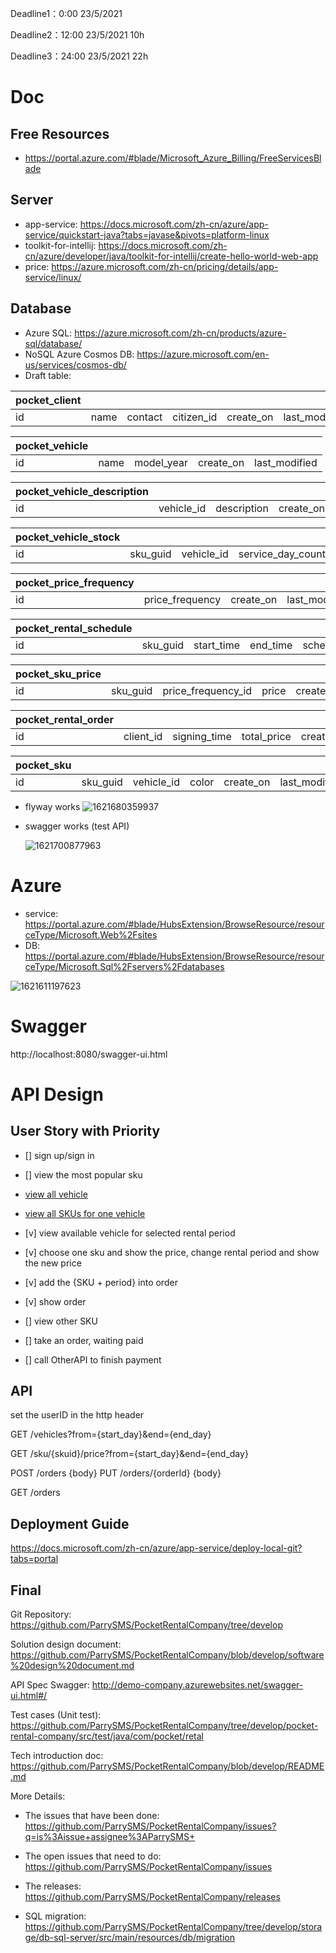 

Deadline1：0:00 23/5/2021 

Deadline2：12:00 23/5/2021  10h 

Deadline3：24:00 23/5/2021  22h

# Doc 
## Free Resources
- https://portal.azure.com/#blade/Microsoft_Azure_Billing/FreeServicesBlade

## Server
- app-service: https://docs.microsoft.com/zh-cn/azure/app-service/quickstart-java?tabs=javase&pivots=platform-linux
- toolkit-for-intellij: https://docs.microsoft.com/zh-cn/azure/developer/java/toolkit-for-intellij/create-hello-world-web-app
- price: https://azure.microsoft.com/zh-cn/pricing/details/app-service/linux/

## Database     
- Azure SQL: https://azure.microsoft.com/zh-cn/products/azure-sql/database/
- NoSQL Azure Cosmos DB: https://azure.microsoft.com/en-us/services/cosmos-db/
- Draft table:

| pocket_client |      |         |            |           |               |
| ------------- | ---- | ------- | ---------- | --------- | ------------- |
| id            | name | contact | citizen_id | create_on | last_modified |

| pocket_vehicle |      |            |           |               |
| -------------- | ---- | ---------- | --------- | ------------- |
| id             | name | model_year | create_on | last_modified |

| pocket_vehicle_description |            |             |           |               |
| -------------------------- | ---------- | ----------- | --------- | ------------- |
| id                         | vehicle_id | description | create_on | last_modified |

| pocket_vehicle_stock |          |            |                   |                |           |               |
| -------------------- | -------- | ---------- | ----------------- | -------------- | --------- | ------------- |
| id                   | sku_guid | vehicle_id | service_day_count | free_day_count | create_on | last_modified |

| pocket_price_frequency |                 |           |               |
| ---------------------- | --------------- | --------- | ------------- |
| id                     | price_frequency | create_on | last_modified |

| pocket_rental_schedule |          |            |          |                |                 |           |               |
| ---------------------- | -------- | ---------- | -------- | -------------- | --------------- | --------- | ------------- |
| id                     | sku_guid | start_time | end_time | schedule_price | rental_order_id | create_on | last_modified |

| pocket_sku_price |          |                    |       |           |               |
| ---------------- | -------- | ------------------ | ----- | --------- | ------------- |
| id               | sku_guid | price_frequency_id | price | create_on | last_modified |

| pocket_rental_order |           |              |             |           |               |
| ------------------- | --------- | ------------ | ----------- | --------- | ------------- |
| id                  | client_id | signing_time | total_price | create_on | last_modified |

| pocket_sku          |           |              |       |           |               |
| ------------------- | --------- | ------------ | ----- | --------- | ------------- |
| id                  | sku_guid  | vehicle_id   | color | create_on | last_modified |

- flyway works
![1621680359937](DevelopLog.assets/1621680359937.png)

- swagger works (test API)

  ![1621700877963](DevelopLog.assets/1621700877963.png)


# Azure

- service: https://portal.azure.com/#blade/HubsExtension/BrowseResource/resourceType/Microsoft.Web%2Fsites
- DB: https://portal.azure.com/#blade/HubsExtension/BrowseResource/resourceType/Microsoft.Sql%2Fservers%2Fdatabases

![1621611197623](DevelopLog.assets/1621611197623.png)

# Swagger 
http://localhost:8080/swagger-ui.html


# API Design

## User Story with Priority

- [] sign up/sign in
- [] view the most popular sku

- [view all vehicle](https://github.com/ParrySMS/PocketRentalCompany/issues/11)

- [view all SKUs for one vehicle](https://github.com/ParrySMS/PocketRentalCompany/issues/12)

- [v] view available vehicle for selected rental period
- [v] choose one sku and show the price, change rental period and show the new price
- [v] add the {SKU + period} into order
- [v] show order
- [] view other SKU
- [] take an order, waiting paid
- [] call OtherAPI to finish payment

## API 

set the userID in the http header

GET  /vehicles?from={start_day}&end={end_day}

GET  /sku/{skuid}/price?from={start_day}&end={end_day}

POST /orders {body}
PUT /orders/{orderId}  {body}

GET /orders

## Deployment Guide

https://docs.microsoft.com/zh-cn/azure/app-service/deploy-local-git?tabs=portal


## Final

Git Repository: https://github.com/ParrySMS/PocketRentalCompany/tree/develop

Solution design document: https://github.com/ParrySMS/PocketRentalCompany/blob/develop/software%20design%20document.md

API Spec Swagger: http://demo-company.azurewebsites.net/swagger-ui.html#/

Test cases (Unit test): https://github.com/ParrySMS/PocketRentalCompany/tree/develop/pocket-rental-company/src/test/java/com/pocket/retal

Tech introduction doc: https://github.com/ParrySMS/PocketRentalCompany/blob/develop/README.md

More Details:

- The issues that have been done: https://github.com/ParrySMS/PocketRentalCompany/issues?q=is%3Aissue+assignee%3AParrySMS+

- The open issues that need to do: https://github.com/ParrySMS/PocketRentalCompany/issues

- The releases: https://github.com/ParrySMS/PocketRentalCompany/releases

- SQL migration: https://github.com/ParrySMS/PocketRentalCompany/tree/develop/storage/db-sql-server/src/main/resources/db/migration

 
